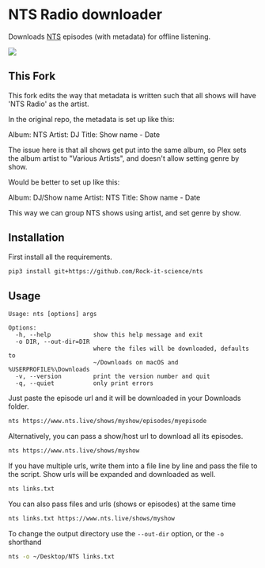 # NTS Radio downloader

Downloads [NTS](https://www.nts.live) episodes (with metadata) for offline listening.

<img src="https://i.postimg.cc/fRfNN8Y6/nts-header.png" />

## This Fork

This fork edits the way that metadata is written such that all shows will have 'NTS Radio' as the artist.

In the original repo, the metadata is set up like this:

Album: NTS
Artist: DJ
Title: Show name - Date

The issue here is that all shows get put into the same album, so Plex sets the album artist to "Various Artists", and doesn't allow setting genre by show.

Would be better to set up like this:

Album: DJ/Show name
Artist: NTS
Title: Show name - Date

This way we can group NTS shows using artist, and set genre by show.

## Installation

First install all the requirements.

```sh
pip3 install git+https://github.com/Rock-it-science/nts
```

## Usage

```
Usage: nts [options] args

Options:
  -h, --help            show this help message and exit
  -o DIR, --out-dir=DIR
                        where the files will be downloaded, defaults to
                        ~/Downloads on macOS and %USERPROFILE%\Downloads
  -v, --version         print the version number and quit
  -q, --quiet           only print errors
```

Just paste the episode url and it will be downloaded in your Downloads folder.

```sh
nts https://www.nts.live/shows/myshow/episodes/myepisode
```

Alternatively, you can pass a show/host url to download all its episodes.

```sh
nts https://www.nts.live/shows/myshow
```

If you have multiple urls, write them into a file line by line and pass the file to the script.
Show urls will be expanded and downloaded as well.

```sh
nts links.txt
```

You can also pass files and urls (shows or episodes) at the same time

```sh
nts links.txt https://www.nts.live/shows/myshow
```

To change the output directory use the `--out-dir` option, or the `-o` shorthand

```sh
nts -o ~/Desktop/NTS links.txt
```
